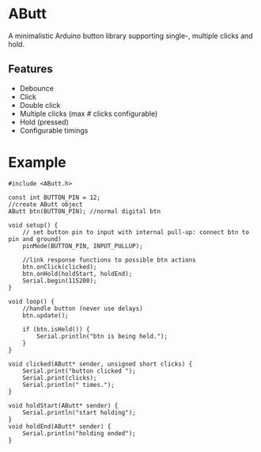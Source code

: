 # AButt
A minimalistic Arduino button library supporting single-, multiple clicks and hold.

## Features
- Debounce
- Click
- Double click
- Multiple clicks (max # clicks configurable)
- Hold (pressed)
- Configurable timings

# Example

```
#include <AButt.h>

const int BUTTON_PIN = 12;
//create AButt object
AButt btn(BUTTON_PIN); //normal digital btn 

void setup() {
	// set button pin to input with internal pull-up: connect btn to pin and ground)
	pinMode(BUTTON_PIN, INPUT_PULLUP);

	//link response functions to possible btn actions
	btn.onClick(clicked);
	btn.onHold(holdStart, holdEnd);
	Serial.begin(115200);
}

void loop() {
	//handle button (never use delays)
	btn.update();

	if (btn.isHeld()) {
		Serial.println("btn is being held.");
	}
}

void clicked(AButt* sender, unsigned short clicks) {
	Serial.print("button clicked ");
	Serial.print(clicks);
	Serial.println(" times.");
}

void holdStart(AButt* sender) {
	Serial.println("start holding");
}
void holdEnd(AButt* sender) {
	Serial.println("holding ended");
}

```
